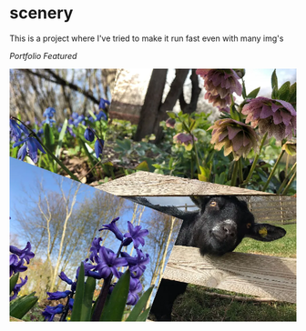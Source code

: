 # scenery
This is a project where I've tried to make it run fast even with many img's

_Portfolio_ _Featured_
<!-- This content will not appear in the rendered Markdown -->
![alt text](https://github.com/JHErholt/scenery/blob/main/scenery_thumbnail.webp?raw=true)
